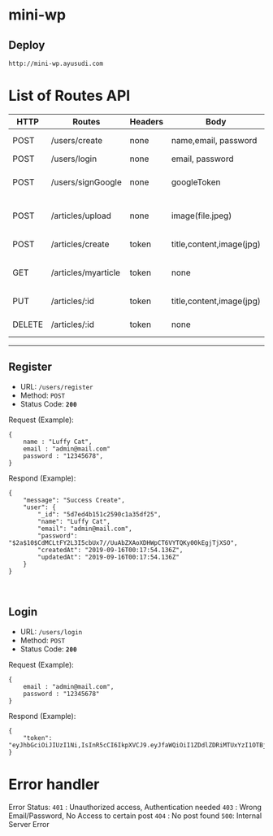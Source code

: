 # mini-wp

## **Deploy**
```
http://mini-wp.ayusudi.com
```

#  List of Routes API
| HTTP   | Routes              | Headers  | Body                         | Description                  |
| ---    | -----               | ---      | ---                          | ---                          |
| POST   | /users/create       | none     | name,email, password         | Register new user            |
| POST   | /users/login        | none     | email, password              | For login                    |
| POST   | /users/signGoogle   | none     | googleToken                  | For login with google signin |
| POST   | /articles/upload    | none     | image(file.jpeg)             | For upload to google storage |
| POST   | /articles/create    | token    | title,content,image(jpg)     | Create an article            |
| GET    | /articles/myarticle | token    | none                         | To get all of user articles  |
| PUT    | /articles/:id       | token    | title,content,image(jpg)     | Edit one article             |
| DELETE | /articles/:id       | token    | none                         | Deleta one article           |


---

## Register
- URL:  `/users/register`
- Method: `POST`
- Status Code:  **`200`**

Request (Example): 
```
{
	name : "Luffy Cat",
	email : "admin@mail.com"
	password : "12345678",
}
```

Respond (Example):
```
{
    "message": "Success Create",
    "user": {
        "_id": "5d7ed4b151c2590c1a35df25",
        "name": "Luffy Cat",
        "email": "admin@mail.com",
        "password": "$2a$10$CdMCLtFY2L3I5cbUx7//UuAbZXAoXDHWpCT6VYTQKy00kEgjTjXSO",
        "createdAt": "2019-09-16T00:17:54.136Z",
        "updatedAt": "2019-09-16T00:17:54.136Z"
    }
}
```
<br>

## Login
- URL:  `/users/login`
- Method: `POST`
- Status Code:  **`200`**

Request (Example): 
```
{
	email : "admin@mail.com",
	password : "12345678"
}
```

Respond (Example):
```
{
    "token": "eyJhbGciOiJIUzI1Ni,IsInR5cCI6IkpXVCJ9.eyJfaWQiOiI1ZDdlZDRiMTUxYzI1OTBjMWEzN"
}
```


# Error handler

Error Status:
`401` : Unauthorized access, Authentication needed
`403` :  Wrong Email/Password, No Access to certain post
`404` : No post found
`500`: Internal Server Error

